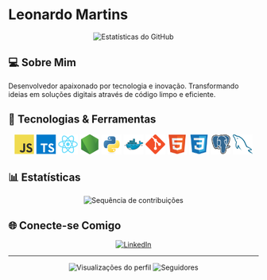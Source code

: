 # Leonardo Martins

<div align="center">
  <img src="https://github-readme-stats.vercel.app/api?username=le0nardomartins&show_icons=true&theme=dark" alt="Estatísticas do GitHub" />
</div>

## 💻 Sobre Mim

Desenvolvedor apaixonado por tecnologia e inovação. Transformando ideias em soluções digitais através de código limpo e eficiente.

## 🚀 Tecnologias & Ferramentas

<div align="center">
  <img src="https://raw.githubusercontent.com/devicons/devicon/master/icons/javascript/javascript-original.svg" alt="javascript" width="40" height="40"/>
  <img src="https://raw.githubusercontent.com/devicons/devicon/master/icons/typescript/typescript-original.svg" alt="typescript" width="40" height="40"/>
  <img src="https://raw.githubusercontent.com/devicons/devicon/master/icons/react/react-original.svg" alt="react" width="40" height="40"/>
  <img src="https://raw.githubusercontent.com/devicons/devicon/master/icons/nodejs/nodejs-original.svg" alt="nodejs" width="40" height="40"/>
  <img src="https://raw.githubusercontent.com/devicons/devicon/master/icons/python/python-original.svg" alt="python" width="40" height="40"/>
  <img src="https://raw.githubusercontent.com/devicons/devicon/master/icons/docker/docker-original.svg" alt="docker" width="40" height="40"/>
  <img src="https://raw.githubusercontent.com/devicons/devicon/master/icons/git/git-original.svg" alt="git" width="40" height="40"/>
  <img src="https://raw.githubusercontent.com/devicons/devicon/master/icons/html5/html5-original.svg" alt="html5" width="40" height="40"/>
  <img src="https://raw.githubusercontent.com/devicons/devicon/master/icons/css3/css3-original.svg" alt="css3" width="40" height="40"/>
  <img src="https://raw.githubusercontent.com/devicons/devicon/master/icons/postgresql/postgresql-original.svg" alt="postgresql" width="40" height="40"/>
  <img src="https://raw.githubusercontent.com/devicons/devicon/master/icons/mysql/mysql-original.svg" alt="mysql" width="40" height="40"/>
</div>

## 📊 Estatísticas

<div align="center">
  <img src="https://github-readme-streak-stats.herokuapp.com/?user=le0nardomartins&theme=dark" alt="Sequência de contribuições" />
</div>

## 🌐 Conecte-se Comigo

<div align="center">
  <a href="https://www.linkedin.com/in/leonardomartinscunha/" target="_blank">
    <img src="https://raw.githubusercontent.com/rahuldkjain/github-profile-readme-generator/master/src/images/icons/Social/linked-in-alt.svg" alt="LinkedIn" height="30" width="40" />
  </a>
</div>

---

<div align="center">
  <img src="https://komarev.com/ghpvc/?username=le0nardomartins&color=blue" alt="Visualizações do perfil" />
  <img src="https://img.shields.io/github/followers/le0nardomartins?label=Seguidores&style=social" alt="Seguidores" />
</div>
